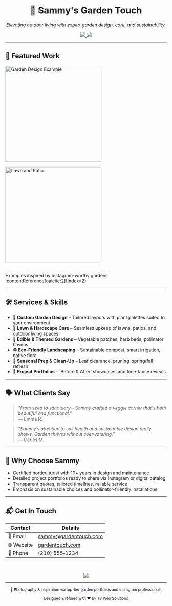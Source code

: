 <h1 align="center">🌿 Sammy's Garden Touch</h1>
<p align="center"><em>Elevating outdoor living with expert garden design, care, and sustainability.</em></p>

<p align="center">
  <a href="mailto:sammy@gardentouch.com">
    <img src="https://img.shields.io/badge/Email-Sammy-green?style=flat&logo=gmail&logoColor=white" />
  </a>
  <a href="https://www.gardentouch.com">
    <img src="https://img.shields.io/badge/Website-Visit-green?style=flat&logo=google-chrome&logoColor=white" />
  </a>
</p>

---

## 🌾 Featured Work

<img src="https://via.placeholder.com/300x200?text=Garden+Design" alt="Garden Design Example" align="left" width="300" style="margin-right:1rem; margin-bottom:1rem;" />
<img src="https://via.placeholder.com/300x200?text=Lawn+&+Patio" alt="Lawn and Patio" width="300" style="margin-bottom:1rem;" />

Examples inspired by Instagram-worthy gardens :contentReference[oaicite:2]{index=2}

---

## 🛠️ Services & Skills

- **🌼 Custom Garden Design** – Tailored layouts with plant palettes suited to your environment
- **🌿 Lawn & Hardscape Care** – Seamless upkeep of lawns, patios, and outdoor living spaces
- **🥕 Edible & Themed Gardens** – Vegetable patches, herb beds, pollinator havens
- **♻️ Eco-Friendly Landscaping** – Sustainable compost, smart irrigation, native flora
- **🔧 Seasonal Prep & Clean-Up** – Leaf clearance, pruning, spring/fall refresh
- **📸 Project Portfolios** – ‘Before & After’ showcases and time-lapse reveals

---

## 🗣️ What Clients Say

> *"From seed to sanctuary—Sammy crafted a veggie corner that's both beautiful and functional."*  
> — Emma R.

> *"Sammy’s attention to soil health and sustainable design really shows. Garden thrives without overwatering."*  
> — Carlos M.

---

## 🌳 Why Choose Sammy

- Certified horticulturist with 10+ years in design and maintenance  
- Detailed project portfolios ready to share via Instagram or digital catalog  
- Transparent quotes, tailored timelines, reliable service  
- Emphasis on sustainable choices and pollinator-friendly installations

---

## 📬 Get In Touch

| Contact | Details |
|---------|---------|
| 📧 Email | [sammy@gardentouch.com](mailto:sammy@gardentouch.com) |
| 🌐 Website | [gardentouch.com](https://www.gardentouch.com) |
| 📱 Phone | (210) 555‑1234 |

<br>
<p align="center">
  <a href="mailto:sammy@gardentouch.com">
    <img src="https://img.shields.io/badge/📩%20Book%20A%20Consultation-Click%20Here-green?style=for-the-badge" />
  </a>
</p>

---

<p align="center"><sub>📸 Photography & inspiration via top-tier garden portfolios and Instagram professionals</sub></p>
<p align="center"><sub>Designed & refined with ❤️ by T3 Web Solutions</sub></p>
